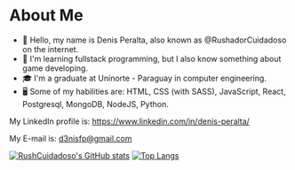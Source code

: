 # About Me
- 👋 Hello, my name is Denis Peralta, also known as @RushadorCuidadoso on the internet.
- 🌱 I'm learning fullstack programming, but I also know something about game developing.
- 🎓 I'm a graduate at Uninorte - Paraguay in computer engineering.
- :desktop_computer: Some of my habilities are: HTML, CSS (with SASS), JavaScript, React, Postgresql, MongoDB, NodeJS, Python.

My LinkedIn profile is: https://www.linkedin.com/in/denis-peralta/

My E-mail is: d3nisfp@gmail.com

[![RushCuidadoso's GitHub stats](https://github-readme-stats.vercel.app/api?username=RushCuidadoso&show_icons=true&theme=github_dark)](https://github.com/anuraghazra/github-readme-stats)
[![Top Langs](https://github-readme-stats.vercel.app/api/top-langs/?username=RushCuidadoso&show_icons=true&theme=github_dark)](https://github.com/anuraghazra/github-readme-stats)

<!---
RushCuidadoso/RushCuidadoso is a ✨ special ✨ repository because its `README.md` (this file) appears on your GitHub profile.
You can click the Preview link to take a look at your changes.
--->
